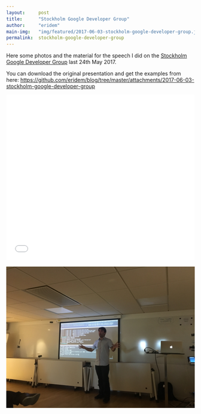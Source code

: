 ```yaml
---
layout:     post
title:      "Stockholm Google Developer Group"
author:     "eridem"
main-img:   "img/featured/2017-06-03-stockholm-google-developer-group.jpg"
permalink:  stockholm-google-developer-group
---
```


Here some photos and the material for the speech I did on the [Stockholm Google Developer Group](https://www.meetup.com/Stockholm-Google-Developer-Group/events/239487791/) last 24th May 2017.

You can download the original presentation and get the examples from here: <https://github.com/eridem/blog/tree/master/attachments/2017-06-03-stockholm-google-developer-group>

<iframe 
  src="//www.slideshare.net/slideshow/embed_code/key/2LhAsKbwCSFFHe" 
  width="1000" 
  height="443" 
  style="max-width: 100%;" 
  frameborder="0" 
  marginwidth="0"
  marginheight="0" 
  scrolling="no">
</iframe>

![img/posts/2017-06-03-stockholm-google-developer-group/2017-06-03-stockholm-google-developer-group.jpg](img/posts/2017-06-03-stockholm-google-developer-group/2017-06-03-stockholm-google-developer-group.jpg)
